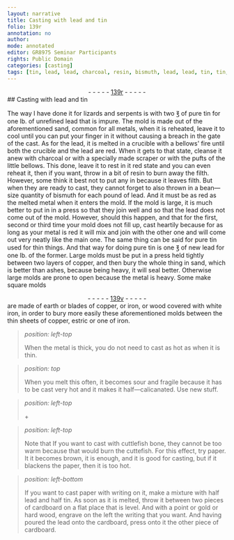 ```yaml
---
layout: narrative
title: Casting with lead and tin
folio: 139r
annotation: no
author:
mode: annotated
editor: GR8975 Seminar Participants
rights: Public Domain
categories: [casting]
tags: [tin, lead, lead, charcoal, resin, bismuth, lead, lead, tin, tin, lead, paper, paper]
---
```


 <div class="folio" align="center">- - - - - <a href="http://gallica.bnf.fr/ark:/12148/btv1b10500001g/f283.image" target="_blank">139r</a> - - - - - </div> 
## Casting with lead and tin

  
 <span class="activity"> The way I have done it  for lizards and serpents is with two ℥ of pure <span class="material">tin</span> for one lb. of unrefined <span class="material">lead</span> that is impure.</span> The mold is made out of the aforementioned sand, common for all metals, when it is reheated, leave it to cool until you can put your finger in it without causing a breach in the gate of the cast. As for the <span class="material">lead</span>, it is melted in a <span class="tool">crucible</span> with a bellows' fire until both the crucible and the lead are red. When it gets to that state, cleanse it anew with <span class="material">charcoal</span> or with a specially made <span class="tool">scraper</span> or with the pufts of the little bellows. This done, leave it to rest in it red state and you can even reheat it, then if you want, throw in a bit of <span class="material">resin</span> to burn away the filth. However, some think it best not to put any in because it leaves filth. But when they are ready to cast, they cannot forget to also thrown in a bean—size quantity of <span class="material">bismuth</span> for each pound of <span class="material">lead</span>. And it must be as red as the melted metal when it enters the mold. If the mold is large, it is much better to put in in a <span class="tool">press</span> so that they join well and so that the <span class="material">lead</span> does not come out of the mold. However, should this happen, and that for the first, second or third time your mold does not fill up, cast heartily because for as long as your metal is red it will mix and join with the other one and will come out very neatly like the main one. The same thing can be said for pure <span class="material">tin</span> used for thin things. And that way for doing pure <span class="material">tin</span> is one ℥ of new <span class="material">lead</span> for one lb. of the former. Large molds must be put in a press held tightly between <span class="tool">two layers of copper</span>, and then bury the whole thing in sand, which is better than ashes, because being heavy, it will seal better. Otherwise large molds are prone to open because the metal is heavy. Some make square molds 
  <div class="folio" align="center">- - - - - <a href="http://gallica.bnf.fr/ark:/12148/btv1b10500001g/f284.image" target="_blank">139v</a> - - - - - </div> 
are made of earth or blades of copper, or iron, or wood covered with white iron, in order to bury more easily these aforementioned molds between the thin <span class="tool">sheets of copper, estric or one of iron</span>. 
   
> *position: left-top*
> 
>  When the metal is thick, you do not need to cast as hot as when it is thin. 
  
> *position: top*
> 
>  When you melt this often, it becomes sour and fragile because it has to be cast very hot and it makes it half—calicanated. Use new stuff. 
   
> *position: left-top*
> 
> \+ 
 
> *position: left-top*
> 
>  Note that If you want to cast with cuttlefish bone, they cannot be too warm because that would burn the cuttefish. For this effect, try <span class="material">paper</span>. It it becomes brown, it is enough, and it is good for casting, but if it blackens the paper, then it is too hot. 
 
> *position: left-bottom*
> 
>  If you want to cast <span class="material">paper</span> with writing on it, make a mixture with half lead and half tin. As soon as it is melted, throw it between two pieces of cardboard on a flat place that is level. And with a point or gold or hard wood, engrave on the left the writing that you want. And having poured the lead onto the cardboard, press onto it the other piece of cardboard. 
  
